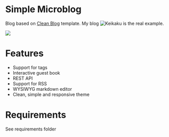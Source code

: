 # Simple Microblog
Blog based on [Clean Blog](https://github.com/BlackrockDigital/startbootstrap-clean-blog) template. My blog ![Keikaku](http://keikaku.eu) is the real example.

![](http://i.imgur.com/YKPc9lb.png)

# Features
* Support for tags
* Interactive guest book
* REST API
* Support for RSS
* WYSIWYG markdown editor
* Clean, simple and responsive theme

# Requirements
See requirements folder
